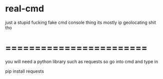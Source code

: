 # real-cmd
just a stupid fucking fake cmd console thing its mostly ip geolocating shit tho

# ========================
you will need a python library such as requests so go into cmd and type in 

pip install requests
